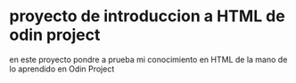 # proyecto de introduccion a HTML de odin project 
en este proyecto pondre a prueba mi conocimiento en HTML de la mano de lo aprendido en Odin Project